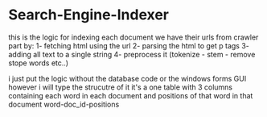 
# Search-Engine-Indexer

this is the logic for indexing each document we have their urls from crawler part by:
1- fetching html using the url
2- parsing the html to get p tags
3- adding all text to a single string
4- preprocess it (tokenize - stem - remove stope words etc..)

i just put the logic without the database code or the windows forms GUI however i will type the strucutre of it 
it's a one table with 3 columns containing each word in each document and positions of that word in that document
word-doc_id-positions
